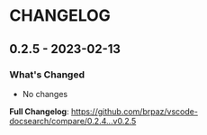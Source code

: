 # CHANGELOG

## 0.2.5 - 2023-02-13

### What's Changed

- No changes

**Full Changelog**: https://github.com/brpaz/vscode-docsearch/compare/0.2.4...v0.2.5
